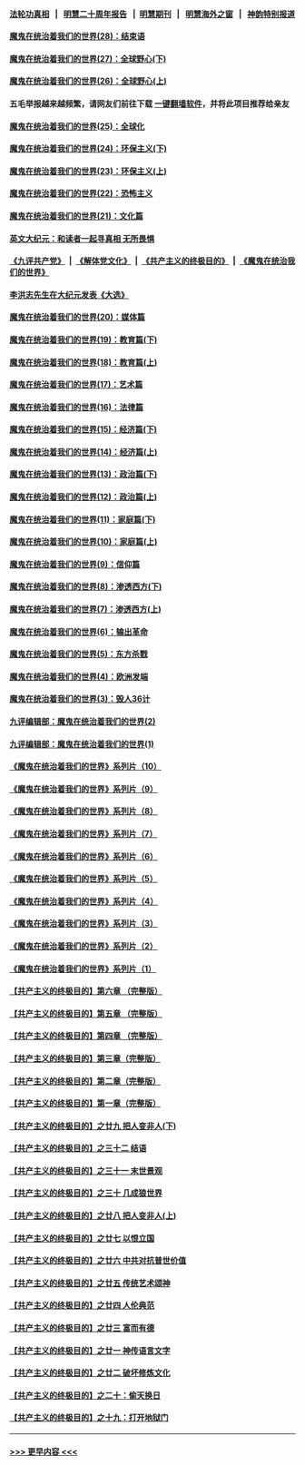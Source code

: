 #### [法轮功真相](https://github.com/gfw-breaker/truth/blob/master/README.md?t=0) &nbsp;&nbsp;|&nbsp;&nbsp; [明慧二十周年报告](https://github.com/gfw-breaker/mh-reports/blob/master/README.md?t=0) &nbsp;&nbsp;|&nbsp;&nbsp;[明慧期刊](https://github.com/gfw-breaker/mh-qikan) &nbsp;&nbsp;|&nbsp;&nbsp; [明慧海外之窗](https://github.com/gfw-breaker/mh-news/blob/master/README.md?t=0) &nbsp;&nbsp;|&nbsp;&nbsp; [神韵特别报道](https://github.com/gfw-breaker/mh-news/blob/master/shenyun.md?t=0)
#### [魔鬼在统治着我们的世界(28)：结束语](../pages/nsc422/n10936246.md?t=07201951) 
#### [魔鬼在统治着我们的世界(27)：全球野心(下)](../pages/nsc422/n10928319.md?t=07201951) 
#### [魔鬼在统治着我们的世界(26)：全球野心(上)](../pages/nsc422/n10900318.md?t=07201951) 
#### 五毛举报越来越频繁，请网友们前往下载 [一键翻墙软件](https://github.com/gfw-breaker/ssr-accounts)，并将此项目推荐给亲友
#### [魔鬼在统治着我们的世界(25)：全球化](../pages/nsc422/n10788205.md?t=07201951) 
#### [魔鬼在统治着我们的世界(24)：环保主义(下)](../pages/nsc422/n10695307.md?t=07201951) 
#### [魔鬼在统治着我们的世界(23)：环保主义(上)](../pages/nsc422/n10688613.md?t=07201951) 
#### [魔鬼在统治着我们的世界(22)：恐怖主义](../pages/nsc422/n10614727.md?t=07201951) 
#### [魔鬼在统治着我们的世界(21)：文化篇](../pages/nsc422/n10597706.md?t=07201951) 
#### [英文大纪元：和读者一起寻真相 无所畏惧](../pages/nsc422/n12542027.md?t=07201951) 
#### [《九评共产党》](https://github.com/begood0513/9ping.md/blob/master/README.md) &nbsp;|&nbsp; [《解体党文化》](../../../../jtdwh.md/blob/master/README.md)  &nbsp;|&nbsp; [《共产主义的终极目的》](../../../../gczydzjmd.md/blob/master/README.md) &nbsp;|&nbsp; [《魔鬼在统治我们的世界》](../../../../mgztzwmdsj.md/blob/master/README.md) 
#### [李洪志先生在大纪元发表《大选》](../pages/nsc422/n12534746.md?t=07201951) 
#### [魔鬼在统治着我们的世界(20)：媒体篇](../pages/nsc422/n10586579.md?t=07201951) 
#### [魔鬼在统治着我们的世界(19)：教育篇(下)](../pages/nsc422/n10564808.md?t=07201951) 
#### [魔鬼在统治着我们的世界(18)：教育篇(上)](../pages/nsc422/n10526970.md?t=07201951) 
#### [魔鬼在统治着我们的世界(17)：艺术篇](../pages/nsc422/n10499093.md?t=07201951) 
#### [魔鬼在统治着我们的世界(16)：法律篇](../pages/nsc422/n10485969.md?t=07201951) 
#### [魔鬼在统治着我们的世界(15)：经济篇(下)](../pages/nsc422/n10469975.md?t=07201951) 
#### [魔鬼在统治着我们的世界(14)：经济篇(上)](../pages/nsc422/n10457370.md?t=07201951) 
#### [魔鬼在统治着我们的世界(13)：政治篇(下)](../pages/nsc422/n10448270.md?t=07201951) 
#### [魔鬼在统治着我们的世界(12)：政治篇(上)](../pages/nsc422/n10444576.md?t=07201951) 
#### [魔鬼在统治着我们的世界(11)：家庭篇(下)](../pages/nsc422/n10440961.md?t=07201951) 
#### [魔鬼在统治着我们的世界(10)：家庭篇(上)](../pages/nsc422/n10435448.md?t=07201951) 
#### [魔鬼在统治着我们的世界(9)：信仰篇](../pages/nsc422/n10432159.md?t=07201951) 
#### [魔鬼在统治着我们的世界(8)：渗透西方(下)](../pages/nsc422/n10429603.md?t=07201951) 
#### [魔鬼在统治着我们的世界(7)：渗透西方(上)](../pages/nsc422/n10426013.md?t=07201951) 
#### [魔鬼在统治着我们的世界(6)：输出革命](../pages/nsc422/n10421536.md?t=07201951) 
#### [魔鬼在统治着我们的世界(5)：东方杀戮](../pages/nsc422/n10417707.md?t=07201951) 
#### [魔鬼在统治着我们的世界(4)：欧洲发端](../pages/nsc422/n10414890.md?t=07201951) 
#### [魔鬼在统治着我们的世界(3)：毁人36计](../pages/nsc422/n10411583.md?t=07201951) 
#### [九评编辑部：魔鬼在统治着我们的世界(2)](../pages/nsc422/n10410036.md?t=07201951) 
#### [九评编辑部：魔鬼在统治着我们的世界(1)](../pages/nsc422/n10406825.md?t=07201951) 
#### [《魔鬼在统治着我们的世界》系列片（10）](../pages/nsc422/n12292670.md?t=07201951) 
#### [《魔鬼在统治着我们的世界》系列片（9）](../pages/nsc422/n12290859.md?t=07201951) 
#### [《魔鬼在统治着我们的世界》系列片（8）](../pages/nsc422/n12287445.md?t=07201951) 
#### [《魔鬼在统治着我们的世界》系列片（7）](../pages/nsc422/n12283425.md?t=07201951) 
#### [《魔鬼在统治着我们的世界》系列片（6）](../pages/nsc422/n12282314.md?t=07201951) 
#### [《魔鬼在统治着我们的世界》系列片（5）](../pages/nsc422/n12281419.md?t=07201951) 
#### [《魔鬼在统治着我们的世界》系列片（4）](../pages/nsc422/n12274024.md?t=07201951) 
#### [《魔鬼在统治着我们的世界》系列片（3）](../pages/nsc422/n12271322.md?t=07201951) 
#### [《魔鬼在统治着我们的世界》系列片（2）](../pages/nsc422/n12269049.md?t=07201951) 
#### [《魔鬼在统治着我们的世界》系列片（1）](../pages/nsc422/n12267575.md?t=07201951) 
#### [【共产主义的终极目的】第六章 （完整版）](../pages/nsc422/n11428913.md?t=07201951) 
#### [【共产主义的终极目的】第五章 （完整版）](../pages/nsc422/n11428912.md?t=07201951) 
#### [【共产主义的终极目的】第四章 （完整版）](../pages/nsc422/n11428907.md?t=07201951) 
#### [【共产主义的终极目的】第三章（完整版）](../pages/nsc422/n11428848.md?t=07201951) 
#### [【共产主义的终极目的】第二章（完整版）](../pages/nsc422/n11428831.md?t=07201951) 
#### [【共产主义的终极目的】第一章（完整版）](../pages/nsc422/n11417651.md?t=07201951) 
#### [【共产主义的终极目的】之廿九 把人变非人(下)](../pages/nsc422/n11344140.md?t=07201951) 
#### [【共产主义的终极目的】之三十二 结语](../pages/nsc422/n11360535.md?t=07201951) 
#### [【共产主义的终极目的】之三十一 末世景观](../pages/nsc422/n11351129.md?t=07201951) 
#### [【共产主义的终极目的】之三十 几成狼世界](../pages/nsc422/n11348280.md?t=07201951) 
#### [【共产主义的终极目的】之廿八 把人变非人(上)](../pages/nsc422/n11340492.md?t=07201951) 
#### [【共产主义的终极目的】之廿七 以恨立国](../pages/nsc422/n11336944.md?t=07201951) 
#### [【共产主义的终极目的】之廿六 中共对抗普世价值](../pages/nsc422/n11324785.md?t=07201951) 
#### [【共产主义的终极目的】之廿五 传统艺术颂神](../pages/nsc422/n11296396.md?t=07201951) 
#### [【共产主义的终极目的】之廿四 人伦典范](../pages/nsc422/n11296397.md?t=07201951) 
#### [【共产主义的终极目的】之廿三 富而有德](../pages/nsc422/n11283598.md?t=07201951) 
#### [【共产主义的终极目的】之廿一 神传语言文字](../pages/nsc422/n11263265.md?t=07201951) 
#### [【共产主义的终极目的】之廿二 破坏修炼文化](../pages/nsc422/n11245728.md?t=07201951) 
#### [【共产主义的终极目的】之二十：偷天换日](../pages/nsc422/n11238846.md?t=07201951) 
#### [【共产主义的终极目的】之十九：打开地狱门](../pages/nsc422/n11206376.md?t=07201951) 

----
#### [ >>> 更早内容 <<< ](../indexes/nsc422-earlier.md)
